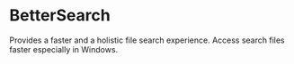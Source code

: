 # BetterSearch
Provides a faster and a holistic file search experience. Access search files faster especially in Windows.
